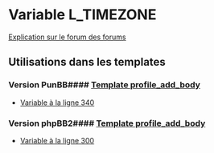 # Variable L_TIMEZONE
[Explication sur le forum des forums](http://forum.forumactif.com/t294113-listing-des-variables#L_TIMEZONE)
## Utilisations dans les templates
### Version PunBB#### [Template profile_add_body](punbb/profile_add_body.md)
* [Variable à la ligne 340](../punbb/profile_add_body.tpl#L340)
### Version phpBB2#### [Template profile_add_body](subsilver/profile_add_body.md)
* [Variable à la ligne 300](../subsilver/profile_add_body.tpl#L300)